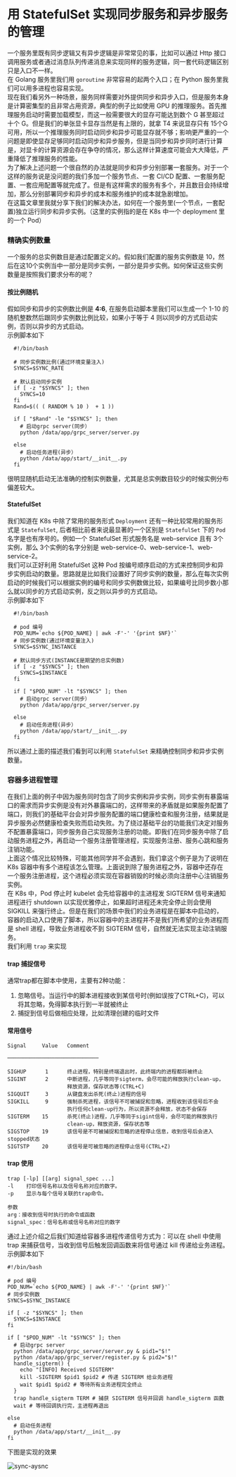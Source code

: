 # 用 StatefulSet 实现同步服务和异步服务的管理

一个服务里既有同步逻辑又有异步逻辑是非常常见的事，比如可以通过 Http 接口调用服务或者通过消息队列传递消息来实现同样的服务逻辑，同一套代码逻辑区别只是入口不一样。  
在 Golang 服务里我们用 `goroutine` 非常容易的起两个入口；在 Python 服务里我们可以用多进程也容易实现。    
现在我们看另外一种场景，服务同样需要对外提供同步和异步入口，但是服务本身是计算密集型的且非常占用资源，典型的例子比如使用 GPU 的推理服务。首先推理服务启动时需要加载模型，而这一般需要很大的显存可能达到数个 G 甚至超过十个 G。但是我们的单张显卡显存当然是有上限的，就拿 T4 来说显存只有 15个G 可用，所以一个推理服务同时启动同步和异步可能显存就不够；影响更严重的一个问题是即使显存足够同时启动同步和异步服务，但是当同步和异步同时进行计算是，对显卡的计算资源会存在争夺的情况，那么这样计算速度可能会大大降低，严重降低了推理服务的性能。   
为了解决上述问题一个很自然的办法就是同步和异步分别部署一套服务。对于一个这样的服务说是没问题的我们多加一个服务节点、一套 CI/CD 配置、一套服务配置、一套应用配置等就完成了。但是有这样需求的服务有多个，并且数目会持续增加，那么分别部署同步和异步的成本和服务维护的成本就急剧增加。      
在这篇文章里我就分享下我们的解决办法，如何在一个服务里(一个节点，一套配置)独立运行同步和异步实例。（这里的实例指的是在 K8s 中一个 deployment 里的一个 Pod）  

### 精确实例数量
一个服务的总实例数目是通过配置定义的。假如我们配置的服务实例数是 10，然后在这10个实例当中一部分是同步实例，一部分是异步实例。如何保证这些实例数量是按照我们要求分布的呢？    
#### 按比例随机  
  假如同步和异步的实例数比例是 **4:6**, 在服务启动脚本里我们可以生成一个 1-10 的随机整数然后跟同步实例数比例比较，如果小于等于 4 则以同步的方式启动实例，否则以异步的方式启动。    
  示例脚本如下  

  ```shell
	#!/bin/bash

	# 同步实例数比例(通过环境变量注入)
	SYNCS=$SYNC_RATE

	# 默认启动同步实例
	if [ -z "$SYNCS" ]; then
	  SYNCS=10
	fi
	Rand=$(( ( RANDOM % 10 )  + 1 ))

	if [ "$Rand" -le "$SYNCS" ]; then
	  # 启动grpc server(同步）
	  python /data/app/grpc_server/server.py

	else
	  # 启动任务进程(异步）
	  python /data/app/start/__init__.py
	fi
  ```

  很明显随机启动无法准确的控制实例数量，尤其是总实例数目较少的时候实例分布偏差较大。

#### StatefulSet   
我们知道在 K8s 中除了常用的服务形式 `Deployment` 还有一种比较常用的服务形式是 `StatefulSet`, 后者相比前者来说最显著的一个区别是 `StatefulSet` 下的 `Pod` 名字是也有序号的。例如一个 StatefulSet 形式服务名是 web-service 且有 3个实例，那么 3个实例的名字分别是 web-service-0、web-service-1、web-service-2。   
我们可以正好利用 StatefulSet 这种 Pod 按编号顺序启动的方式来控制同步和异步实例启动的数量。思路就是比如我们设置好了同步实例的数量，那么在每次实例启动的时候我们可以根据实例的编号和同步实例数做比较，如果编号比同步数小那么就以同步的方式启动实例，反之则以异步的方式启动。    
示例脚本如下    

  ```shell
	#!/bin/bash

	# pod 编号
	POD_NUM=`echo ${POD_NAME} | awk -F'-' '{print $NF}'`
	# 同步实例数(通过环境变量注入)
	SYNCS=$SYNC_INSTANCE

	# 默认同步方式(INSTANCE是期望的总实例数)
	if [ -z "$SYNCS" ]; then
	  SYNCS=$INSTANCE
	fi

	if [ "$POD_NUM" -lt "$SYNCS" ]; then
	  # 启动grpc server(同步）
	  python /data/app/grpc_server/server.py

	else
	  # 启动任务进程(异步）
	  python /data/app/start/__init__.py
	fi
  ```
所以通过上面的描述我们看到可以利用 `StatefulSet` 来精确控制同步和异步实例数量。

### 容器多进程管理  
在我们上面的例子中因为服务同时包含了同步实例和异步实例，同步实例有暴露端口的需求而异步实例是没有对外暴露端口的，这样带来的矛盾就是如果服务配置了端口，则我们的基础平台会对异步服务配置的端口健康检查和服务注册，结果就是异步服务必然健康检查失败而启动失败。为了绕过基础平台的功能我们决定对服务不配置暴露端口，同步服务自己实现服务注册的功能。即我们在同步服务中除了启动服务进程之外，再启动一个服务注册管理进程，实现服务注册、服务心跳和服务注销功能。    
上面这个情况比较特殊，可能其他同学并不会遇到，我们拿这个例子是为了说明在 K8s 容器中有多个进程该怎么管理。上面说到除了服务进程之外，容器中还存在一个服务注册进程，这个进程必须实现在容器销毁的时候必须向注册中心注销服务实例。    
在 K8s 中，Pod 停止时 kubelet 会先给容器中的主进程发 SIGTERM 信号来通知进程进行 shutdown 以实现优雅停止，如果超时进程还未完全停止则会使用 SIGKILL 来强行终止。但是在我们的场景中我们的业务进程是在脚本中启动的，容器的启动入口使用了脚本，所以容器中的主进程并不是我们所希望的业务进程而是 shell 进程，导致业务进程收不到 SIGTERM 信号，自然就无法实现主动注销服务。    
我们利用 `trap` 来实现    
#### trap 捕捉信号  
通常trap都在脚本中使用，主要有2种功能：  
1. 忽略信号。当运行中的脚本进程接收到某信号时(例如误按了CTRL+C)，可以将其忽略，免得脚本执行到一半就被终止  
2. 捕捉到信号后做相应处理，比如清理创建的临时文件  

#### 常用信号
```shell
Signal     Value   Comment

─────────────────────────────

SIGHUP      1      终止进程，特别是终端退出时，此终端内的进程都将被终止
SIGINT      2      中断进程，几乎等同于sigterm，会尽可能的释放执行clean-up，
                   释放资源，保存状态等(CTRL+C)
SIGQUIT     3      从键盘发出杀死(终止)进程的信号
SIGKILL     9      强制杀死进程，该信号不可被捕捉和忽略，进程收到该信号后不会
                   执行任何clean-up行为，所以资源不会释放，状态不会保存
SIGTERM    15      杀死(终止)进程，几乎等同于sigint信号，会尽可能的释放执行
                   clean-up，释放资源，保存状态等
SIGSTOP    19      该信号是不可被捕捉和忽略的进程停止信息，收到信号后会进入stopped状态
SIGTSTP    20      该信号是可被忽略的进程停止信号(CTRL+Z)
```
#### trap 使用
```
trap [-lp] [[arg] signal_spec ...]
-l    打印信号名称以及信号名称对应的数字。
-p    显示与每个信号关联的trap命令。

参数
arg：接收到信号时执行的命令或函数 
signal_spec：信号名称或信号名称对应的数字  
```
通过上述介绍之后我们知道给容器多进程传递信号方式为：可以在 shell 中使用 trap 来捕获信号，当收到信号后触发回调函数来将信号通过 kill 传递给业务进程。  
示例脚本如下    
```shell
#!/bin/bash

# pod 编号
POD_NUM=`echo ${POD_NAME} | awk -F'-' '{print $NF}'`
# 同步实例数
SYNCS=$SYNC_INSTANCE

if [ -z "$SYNCS" ]; then
  SYNCS=$INSTANCE
fi

if [ "$POD_NUM" -lt "$SYNCS" ]; then
  # 启动grpc server
  python /data/app/grpc_server/server.py & pid1="$!"
  python /data/app/grpc_server/register.py & pid2="$!"
  handle_sigterm() {
    echo "[INFO] Received SIGTERM"
    kill -SIGTERM $pid1 $pid2 # 传递 SIGTERM 给业务进程
    wait $pid1 $pid2 # 等待所有业务进程完全终止
  }
  trap handle_sigterm TERM # 捕获 SIGTERM 信号并回调 handle_sigterm 函数
  wait # 等待回调执行完，主进程再退出

else
  # 启动任务进程
  python /data/app/start/__init__.py
fi
```

下图是实现的效果    

![sync-aysnc](https://pics.lxkaka.wang/sync-async-instance.png)

